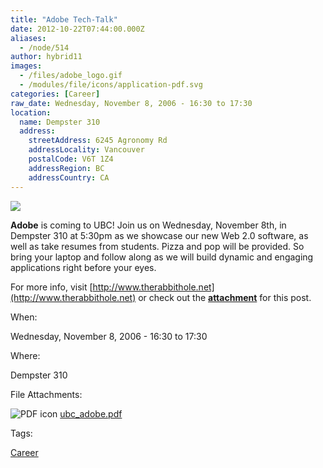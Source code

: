 ```yaml
---
title: "Adobe Tech-Talk"
date: 2012-10-22T07:44:00.000Z
aliases:
  - /node/514
author: hybrid11
images:
  - /files/adobe_logo.gif
  - /modules/file/icons/application-pdf.svg
categories: [Career]
raw_date: Wednesday, November 8, 2006 - 16:30 to 17:30
location:
  name: Dempster 310
  address:
    streetAddress: 6245 Agronomy Rd
    addressLocality: Vancouver
    postalCode: V6T 1Z4
    addressRegion: BC
    addressCountry: CA
---
```


![](/files/adobe_logo.gif)

**Adobe** is coming to UBC! Join us on Wednesday, November 8th, in
Dempster 310 at 5:30pm as we showcase our new Web 2.0 software, as well
as take resumes from students. Pizza and pop will be provided. So bring
your laptop and follow along as we will build dynamic and engaging
applications right before your eyes.

For more info, visit [http://www.therabbithole.net](http://www.therabbithole.net) or check out the **[attachment](/files/ubc_adobe.pdf)** for this post.

When: 

Wednesday, November 8, 2006 - 16:30 to 17:30

Where: 

Dempster 310

File Attachments: 

 ![PDF icon](/modules/file/icons/application-pdf.svg "application/pdf") [ubc\_adobe.pdf](https://ubccsss.org/files/ubc_adobe.pdf)

Tags: 

[Career](/career)
